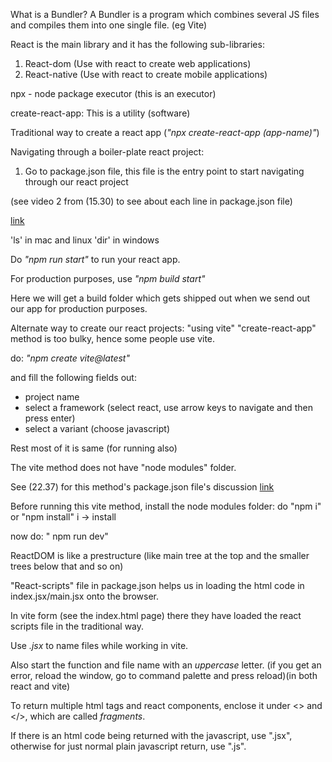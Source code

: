 What is a Bundler?
A Bundler is a program which combines several JS files and compiles them into one single file. (eg Vite)

React is the main library and it has the following sub-libraries:
1. React-dom (Use with react to create web applications)
2. React-native (Use with react to create mobile applications)

npx - node package executor (this is an executor)

create-react-app: This is a utility (software)

Traditional way to create a react app (*"npx create-react-app (app-name)"*)

Navigating through a boiler-plate react project:

1. Go to package.json file, this file is the entry point to start navigating through our react project

(see video 2 from (15.30) to see about each line in package.json file)

[link](https://www.youtube.com/watch?v=k3KqQvywToE&list=PLu71SKxNbfoDqgPchmvIsL4hTnJIrtige&index=2)

'ls' in mac and linux
'dir' in windows

Do *"npm run start"* to run your react app.

For production purposes, use *"npm build start"*

Here we will get a build folder which gets shipped out when we send out our app for production purposes.

Alternate way to create our react projects: "using vite"
"create-react-app" method is too bulky, hence some people use vite. 

do: *"npm create vite@latest"*

and fill the following fields out:
- project name
- select a framework (select react, use arrow keys to navigate and then press enter)
- select a variant (choose javascript)

Rest most of it is same (for running also)

The vite method does not have "node modules" folder.

See (22.37) for this method's package.json file's discussion 
[link](https://www.youtube.com/watch?v=k3KqQvywToE&list=PLu71SKxNbfoDqgPchmvIsL4hTnJIrtige&index=2)

Before running this vite method, install the node modules folder:
do "npm i" or "npm install"
i -> install

now do: " npm run dev"

ReactDOM is like a prestructure (like main tree at the top and the smaller trees below that and so on)

"React-scripts" file in package.json helps us in loading the html code in index.jsx/main.jsx onto the browser.

In vite form (see the index.html page) there they have loaded the react scripts file in the traditional way.

Use *.jsx* to name files while working in vite. 

Also start the function and file name with an *uppercase* letter.
(if you get an error, reload the window, go to command palette and press reload)(in both react and vite) 

To return multiple html tags and react components, enclose it under <> and </>, which are called *fragments*.

If there is an html code being returned with the javascript, use ".jsx", otherwise for just normal plain javascript return, use ".js".